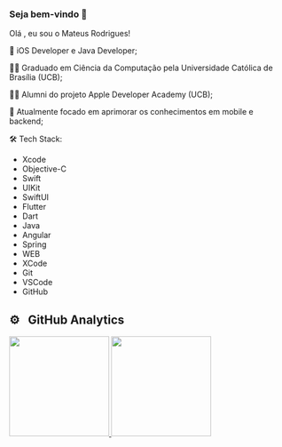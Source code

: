 ### Seja bem-vindo 👋

Olá , eu sou o Mateus Rodrigues!

🔭 iOS Developer e Java Developer;

🧑‍🎓 Graduado em Ciência da Computação pela Universidade Católica de Brasília (UCB);

👨‍💻 Alumni do projeto Apple Developer Academy (UCB);

🌱 Atualmente focado em aprimorar os conhecimentos em mobile e backend;



🛠  Tech Stack:

- Xcode
- Objective-C
- Swift
- UIKit
- SwiftUI
- Flutter
- Dart
- Java
- Angular
- Spring
- WEB
- XCode  
- Git  
- VSCode
- GitHub

## ⚙️ &nbsp; GitHub Analytics

<div>
<a href="https://github.com/mateusRodriguesSantos">
  <img height="180em" src="https://github-readme-stats-eight-theta.vercel.app/api?username=mateusRodriguesSantos&show_icons=true&theme=algolia&count_private=true"/>
  <img height="180em" src="https://github-readme-stats-eight-theta.vercel.app/api/top-langs/?username=mateusRodriguesSantos&layout=compact&langs_count=8&theme=algolia&include_all_commits=true&count_private=true"/>
</a>
</div>

